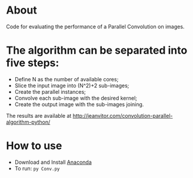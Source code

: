 # About

Code for evaluating the performance of a Parallel Convolution on images.

# The algorithm can be separated into five steps:
- Define N as the number of available cores;
- Slice the input image into (N^2)+2 sub-images;
- Create the parallel instances;
- Convolve each sub-image with the desired kernel;
- Create the output image with the sub-images joining.

The results are available at http://jeanvitor.com/convolution-parallel-algorithm-python/

# How to use
- Download and Install [Anaconda](https://www.continuum.io/downloads)
- To run: `py Conv.py`




